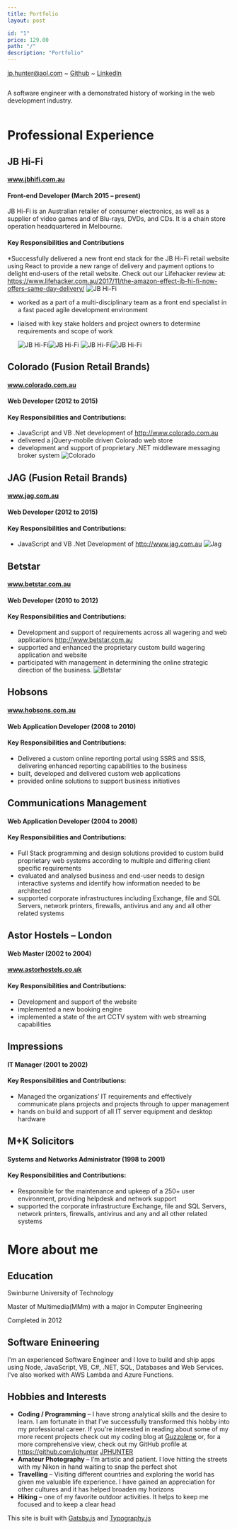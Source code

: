 ```yaml
---
title: Portfolio
layout: post

id: "1"
price: 129.00
path: "/"
description: "Portfolio"
---
```


jp.hunter@aol.com ~ [Github](https://www.github.com/JPHUNTER "Github - JPHUNTER") ~ [LinkedIn](https://www.linkedin.com/in/john-paul-hunter "LinkedIn - JPHUNTER") 

<div>
    <div style="overflow: hidden;">
       <div>
            <p>A software engineer with a demonstrated history of working in the web development industry.</p>
       </div>
    </div>
</div>

# Professional Experience

## JB Hi-Fi
#### www.jbhifi.com.au
#### Front-end Developer (March 2015 – present)

JB Hi-Fi is an Australian retailer of consumer electronics, as well as a supplier of video games and of Blu-rays, DVDs, and CDs. It is a chain store operation headquartered in Melbourne.
 
 #### Key Responsibilities and Contributions
*Successfully delivered a new front end stack for the JB Hi-Fi retail website using React to provide a new range of delivery and payment options to delight end-users of the retail website. Check out our Lifehacker review at:  https://www.lifehacker.com.au/2017/11/the-amazon-effect-jb-hi-fi-now-offers-same-day-delivery/
![JB Hi-Fi](./images/lifehacker.png "The Amazon Effect: JB Hi-Fi Now Offers Same-Day Delivery")
* worked as a part of a multi-disciplinary team as a front end specialist in a fast paced agile development environment
* liaised with key stake holders and project owners to determine requirements and scope of work

  ![JB Hi-Fi](./images/1.gif "JB Checkitout!")![JB Hi-Fi](./images/2.gif "JB Checkitout!")
  ![JB Hi-Fi](./images/3.gif "JB Checkitout!")![JB Hi-Fi](./images/4.gif "JB Checkitout!")

## Colorado (Fusion Retail Brands)
#### www.colorado.com.au
#### Web Developer (2012 to 2015)
#### Key Responsibilities and Contributions:
* JavaScript and VB .Net development of http://www.colorado.com.au
* delivered a jQuery-mobile driven Colorado web store
* development and support of proprietary .NET middleware messaging broker system
![Colorado](./images/colorado.png "Colorado")

## JAG (Fusion Retail Brands)
#### www.jag.com.au
#### Web Developer (2012 to 2015)
#### Key Responsibilities and Contributions:
* JavaScript and VB .Net Development of http://www.jag.com.au
![Jag](./images/jag.png "Jag")

## Betstar
#### www.betstar.com.au
#### Web Developer (2010 to 2012)
#### Key Responsibilities and Contributions:
* Development and support of requirements across all wagering and web applications http://www.betstar.com.au
* supported and enhanced the proprietary custom build wagering application and website
* participated with management in determining the online strategic direction of the business.
![Betstar](./images/betstar.png "Betstar")

## Hobsons
#### www.hobsons.com.au
#### Web Application Developer (2008 to 2010)
#### Key Responsibilities and Contributions:
* Delivered a custom online reporting portal using SSRS and SSIS, delivering enhanced reporting capabilities to the business
* built, developed and delivered custom web applications
* provided online solutions to support business initiatives

## Communications Management
#### Web Application Developer (2004 to 2008)
#### Key Responsibilities and Contributions:
* Full Stack programming and design solutions provided to custom build proprietary web systems according to multiple and differing client specific requirements
* evaluated and analysed business and end-user needs to design interactive systems and identify how information needed to be architected
* supported corporate infrastructures including Exchange, file and SQL Servers, network printers, firewalls, antivirus and any and all other related systems

## Astor Hostels – London
#### Web Master (2002 to 2004)
#### www.astorhostels.co.uk
#### Key Responsibilities and Contributions:
* Development and support of the website
* implemented a new booking engine
* implemented a state of the art CCTV system with web streaming capabilities

## Impressions
#### IT Manager (2001 to 2002)
#### Key Responsibilities and Contributions:
* Managed the organizations’ IT requirements  and effectively communicate plans projects and projects through to upper management
* hands on build and support of all IT server equipment and desktop hardware

## M+K Solicitors
#### Systems and Networks Administrator (1998 to 2001)
#### Key Responsibilities and Contributions:
* Responsible for the maintenance and upkeep of a 250+ user environment, providing helpdesk and network support
* supported the corporate infrastructure Exchange, file and SQL Servers, network printers, firewalls, antivirus and any and all other related systems

# More about me
## Education
Swinburne University of Technology

Master of Multimedia(MMm) with a major in Computer Engineering

Completed in 2012
## Software Enineering
I'm an experienced Software Engineer and I love to build and ship apps using Node, JavaScript, VB, C#, .NET, SQL, Databases and Web Services. I've also worked with AWS Lambda and Azure Functions.

## Hobbies and Interests
* **Coding / Programming** – I have strong analytical skills and the desire to learn. I am fortunate in that I’ve successfully transformed this hobby into my professional career. If you're interested in reading about some of my more recent projects check out my coding blog at [Guzzolene](https://www.guzzolene.com "Guzzolene") or, for a more comprehensive view, check out my GitHub profile at https://github.com/jphunter [JPHUNTER](https://github.com/jphunter  "JPHUNTER")
* **Amateur Photography** – I’m artistic and patient. I love hitting the streets with my Nikon in hand waiting to snap the perfect shot
* **Travelling** – Visiting different countries and exploring the world has given me valuable life experience. I have gained an appreciation for other cultures and it has helped broaden my horizons
* **Hiking** – one of my favorite outdoor activities. It helps to keep me focused and to keep a clear head

This site is built with [Gatsby.js](https://github.com/gatsbyjs/gatsby "Gatsby.js") and [Typography.js](https://kyleamathews.github.io/typography.js/ "Typography.js")